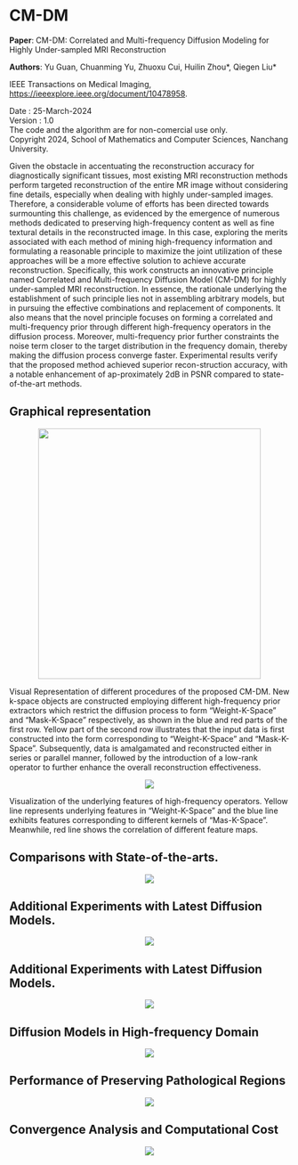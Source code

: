 # CM-DM

**Paper**: CM-DM: Correlated and Multi-frequency Diffusion Modeling for Highly Under-sampled MRI Reconstruction

**Authors**: Yu Guan, Chuanming Yu, Zhuoxu Cui, Huilin Zhou*, Qiegen Liu*   

IEEE Transactions on Medical Imaging, https://ieeexplore.ieee.org/document/10478958.  

Date : 25-March-2024  
Version : 1.0  
The code and the algorithm are for non-comercial use only.  
Copyright 2024, School of Mathematics and Computer Sciences, Nanchang University.  


Given the obstacle in accentuating the reconstruction accuracy for diagnostically significant tissues, most existing MRI reconstruction methods perform targeted reconstruction of the entire MR image without considering fine details, especially when dealing with highly under-sampled images. Therefore, a considerable volume of efforts has been directed towards surmounting this challenge, as evidenced by the emergence of numerous methods dedicated to preserving high-frequency content as well as fine textural details in the reconstructed image. In this case, exploring the merits associated with each method of mining high-frequency information and formulating a reasonable principle to maximize the joint utilization of these approaches will be a more effective solution to achieve accurate reconstruction. Specifically, this work constructs an innovative principle named Correlated and Multi-frequency Diffusion Model (CM-DM) for highly under-sampled MRI reconstruction. In essence, the rationale underlying the establishment of such principle lies not in assembling arbitrary models, but in pursuing the effective combinations and replacement of components. It also means that the novel principle focuses on forming a correlated and multi-frequency prior through different high-frequency operators in the diffusion process. Moreover, multi-frequency prior further constraints the noise term closer to the target distribution in the frequency domain, thereby making the diffusion process converge faster. Experimental results verify that the proposed method achieved superior recon-struction accuracy, with a notable enhancement of ap-proximately 2dB in PSNR compared to state-of-the-art methods.

## Graphical representation
 <div align="center"><img src="https://github.com/yqx7150/CM-DM/blob/master/hggdp_rec/sample/fig6.png" width = "400" height = "450">  </div>

Visual Representation of different procedures of the proposed CM-DM. New k-space objects are constructed employing different high-frequency prior extractors which restrict the diffusion process to form “Weight-K-Space” and “Mask-K-Space” respectively, as shown in the blue and red parts of the first row. Yellow part of the second row illustrates that the input data is first constructed into the form corresponding to “Weight-K-Space” and “Mask-K-Space”. Subsequently, data is amalgamated and reconstructed either in series or parallel manner, followed by the introduction of a low-rank operator to further enhance the overall reconstruction effectiveness.

<div align="center"><img src="https://github.com/yqx7150/HGGDP/blob/master/hggdp_rec/sample/fig7.png"> </div>

Visualization of the underlying features of high-frequency operators. Yellow line represents underlying features in “Weight-K-Space” and the blue line exhibits features corresponding to different kernels of “Mas-K-Space”. Meanwhile, red line shows the correlation of different feature maps.

## Comparisons with State-of-the-arts.
<div align="center"><img src="https://github.com/yqx7150/HGGDP/blob/master/hggdp_rec/sample/fig7.png"> </div>


## Additional Experiments with Latest Diffusion Models.
<div align="center"><img src="https://github.com/yqx7150/HGGDP/blob/master/hggdp_rec/sample/fig7.png"> </div>

## Additional Experiments with Latest Diffusion Models.
<div align="center"><img src="https://github.com/yqx7150/HGGDP/blob/master/hggdp_rec/sample/fig7.png"> </div>

## Diffusion Models in High-frequency Domain
<div align="center"><img src="https://github.com/yqx7150/HGGDP/blob/master/hggdp_rec/sample/fig7.png"> </div>


## Performance of Preserving Pathological Regions
<div align="center"><img src="https://github.com/yqx7150/HGGDP/blob/master/hggdp_rec/sample/fig7.png"> </div>


## Convergence Analysis and Computational Cost
<div align="center"><img src="https://github.com/yqx7150/HGGDP/blob/master/hggdp_rec/sample/fig7.png"> </div>















